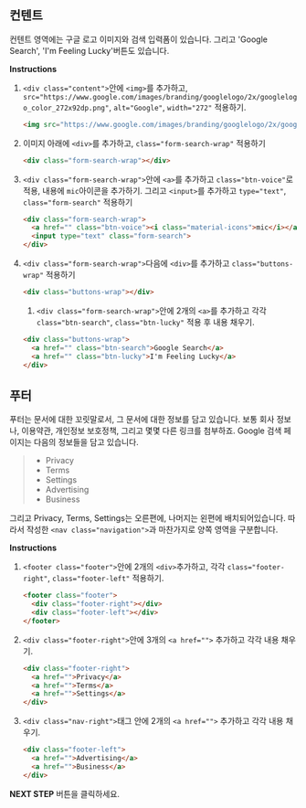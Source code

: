 ## 컨텐트
컨텐트 영역에는 구글 로고 이미지와 검색 입력폼이 있습니다. 그리고 'Google Search', 'I'm Feeling Lucky'버튼도 있습니다.

**Instructions**
1. `<div class="content">`안에 `<img>`를 추가하고, `src="https://www.google.com/images/branding/googlelogo/2x/googlelogo_color_272x92dp.png"`, `alt="Google"`, `width="272"` 적용하기.
    ```html
    <img src="https://www.google.com/images/branding/googlelogo/2x/googlelogo_color_272x92dp.png" alt="Google" width="272">  
    ```
1. 이미지 아래에 `<div>`를 추가하고, `class="form-search-wrap"` 적용하기 
    ```html
    <div class="form-search-wrap"></div>       
    ```
1. `<div class="form-search-wrap">`안에 `<a>`를 추가하고 `class="btn-voice"`로 적용, 내용에 `mic`아이콘을 추가하기. 그리고 `<input>`를 추가하고 `type="text"`, `class="form-search"` 적용하기   
    ```html
    <div class="form-search-wrap">
      <a href="" class="btn-voice"><i class="material-icons">mic</i></a>
      <input type="text" class="form-search">
    </div>
    ```
1. `<div class="form-search-wrap">`다음에 `<div>`를 추가하고 `class="buttons-wrap"` 적용하기  
    ```html
    <div class="buttons-wrap"></div>
    ```
    1. `<div class="form-search-wrap">`안에 2개의 `<a>`를 추가하고 각각 `class="btn-search"`, `class="btn-lucky"` 적용 후 내용 채우기. 
    ```html
    <div class="buttons-wrap">
      <a href="" class="btn-search">Google Search</a>
      <a href="" class="btn-lucky">I'm Feeling Lucky</a>
    </div>
    ```



## 푸터
푸터는 문서에 대한 꼬릿말로서, 그 문서에 대한 정보를 담고 있습니다. 보통 회사 정보나, 이용약관, 개인정보 보호정책, 그리고 몇몇 다른 링크를 첨부하죠. Google 검색 페이지는 다음의 정보들을 담고 있습니다. 
> * Privacy
> * Terms
> * Settings
> * Advertising
> * Business

그리고 Privacy, Terms, Settings는 오른편에, 나머지는 왼편에 배치되어있습니다. 따라서 작성한 `<nav class="navigation">`과 마찬가지로 양쪽 영역을 구분합니다.

**Instructions**
1. `<footer class="footer">`안에 2개의 `<div>`추가하고, 각각 `class="footer-right"`, `class="footer-left"` 적용하기. 
    ```html
    <footer class="footer">
      <div class="footer-right"></div>
      <div class="footer-left"></div>
    </footer>
    ```
1. `<div class="footer-right">`안에 3개의 `<a href="">` 추가하고 각각 내용 채우기. 
    ```html
    <div class="footer-right">
      <a href="">Privacy</a>
      <a href="">Terms</a>
      <a href="">Settings</a>
    </div>
    ```
1. `<div class="nav-right">`태그 안에 2개의 `<a href="">` 추가하고 각각 내용 채우기.   
    ```html
    <div class="footer-left">
      <a href="">Advertising</a>
      <a href="">Business</a>
    </div>
    ```


 **NEXT STEP** 버튼을 클릭하세요.

